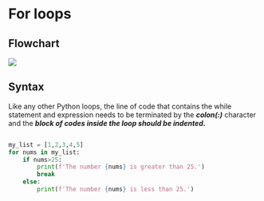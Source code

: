 # For loops
## Flowchart
![]('for-loop-python.jpg')
## Syntax
Like any other Python loops, the line of code that contains the while statement and expression needs to be terminated by the ***colon(:)*** character and the ***block of codes inside the loop should be indented.***
```python

my_list = [1,2,3,4,5]
for nums in my_list:
    if nums>25:
        print(f'The number {nums} is greater than 25.')
        break
    else:
        print(f'The number {nums} is less than 25.')

```
